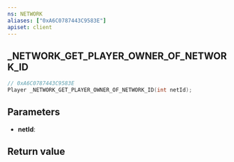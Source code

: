 ```yaml
---
ns: NETWORK
aliases: ["0xA6C0787443C9583E"]
apiset: client
---
```

## _NETWORK_GET_PLAYER_OWNER_OF_NETWORK_ID

```c
// 0xA6C0787443C9583E
Player _NETWORK_GET_PLAYER_OWNER_OF_NETWORK_ID(int netId);
```


## Parameters
* **netId**:

## Return value

